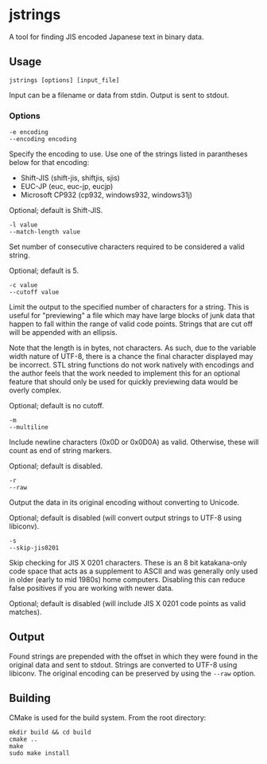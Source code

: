 # jstrings

A tool for finding JIS encoded Japanese text in binary data.

## Usage

	jstrings [options] [input_file]

Input can be a filename or data from stdin. Output is sent to stdout.

### Options

	-e encoding
	--encoding encoding

Specify the encoding to use. Use one of the strings listed in parantheses below for that encoding:

* Shift-JIS (shift-jis, shiftjis, sjis)
* EUC-JP (euc, euc-jp, eucjp)
* Microsoft CP932 (cp932, windows932, windows31j)

Optional; default is Shift-JIS.

	-l value
	--match-length value

Set number of consecutive characters required to be considered a valid string.

Optional; default is 5.

	-c value
	--cutoff value

Limit the output to the specified number of characters for a string. This is useful for "previewing" a file which may have large blocks of junk data that happen to fall within the range of valid code points. Strings that are cut off will be appended with an ellipsis.

Note that the length is in bytes, not characters. As such, due to the variable width nature of UTF-8, there is a chance the final character displayed may be incorrect. STL string functions do not work natively with encodings and the author feels that the work needed to implement this for an optional feature that should only be used for quickly previewing data would be overly complex.

Optional; default is no cutoff.

	-m
	--multiline

Include newline characters (0x0D or 0x0D0A) as valid. Otherwise, these will count as end of string markers.

Optional; default is disabled.

	-r
	--raw

Output the data in its original encoding without converting to Unicode.

Optional; default is disabled (will convert output strings to UTF-8 using libiconv).

	-s
	--skip-jis0201

Skip checking for JIS X 0201 characters. These is an 8 bit katakana-only code space that acts as a supplement to ASCII and was generally only used in older (early to mid 1980s) home computers. Disabling this can reduce false positives if you are working with newer data.

Optional; default is disabled (will include JIS X 0201 code points as valid matches).


## Output

Found strings are prepended with the offset in which they were found in the original data and sent to stdout. Strings are converted to UTF-8 using libiconv. The original encoding can be preserved by using the `--raw` option.

## Building

CMake is used for the build system. From the root directory:

	mkdir build && cd build
	cmake ..
	make
	sudo make install
